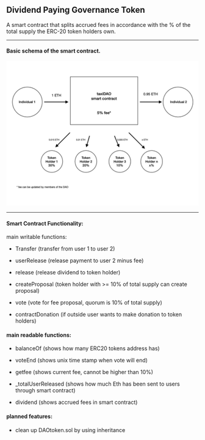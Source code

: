 ## Dividend Paying Governance Token

A smart contract that splits accrued fees in accordance with the % of the total supply the ERC-20 token holders own.

----
#### Basic schema of the smart contract.

<p align="center">
   <img src="/doc/schema1.jpg">
</p>

----

#### Smart Contract Functionality:

main writable functions:

- Transfer (transfer from user 1 to user 2)

- userRelease (release payment to user 2 minus fee)

- release (release dividend to token holder)

- createProposal (token holder with >= 10% of total supply can create proposal)

- vote (vote for fee proposal, quorum is 10% of total supply)

- contractDonation (if outside user wants to make donation to token holders)
 

#### main readable functions:

- balanceOf (shows how many ERC20 tokens address has)

- voteEnd (shows unix time stamp when vote will end)

- getfee (shows current fee, cannot be higher than 10%)

- _totalUserReleased (shows how much Eth has been sent to users through smart contract)

- dividend (shows accrued fees in smart contract)





#### planned features:

- clean up DAOtoken.sol by using inheritance


